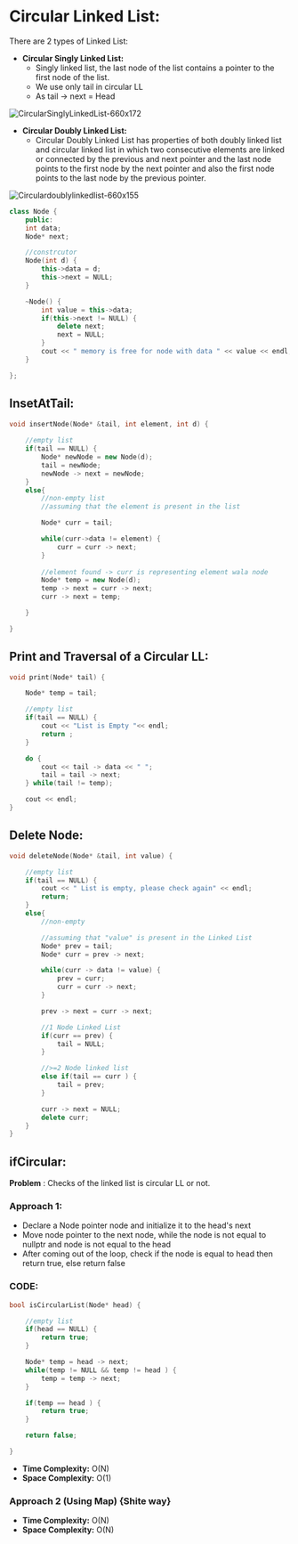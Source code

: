 # Circular Linked List:

There are 2 types of Linked List:
- **Circular Singly Linked List:**
  -  Singly linked list, the last node of the list contains a pointer to the first node of the list.
  -  We use only tail in circular LL 
    - As tail -> next = Head

![CircularSinglyLinkedList-660x172](https://github.com/IshaanAdarsh/TIL/assets/100434702/730091e8-3574-4eda-bf07-f5d1cf20dd65)


- **Circular Doubly Linked List:**
  - Circular Doubly Linked List has properties of both doubly linked list and circular linked list in which two consecutive elements are linked or connected by the previous and next pointer and the last node points to the first node by the next pointer and also the first node points to the last node by the previous pointer.

![Circulardoublylinkedlist-660x155](https://github.com/IshaanAdarsh/TIL/assets/100434702/62bbcbaf-5e74-4489-aac6-bced6189c53f)

```c++
class Node {
    public:
    int data;
    Node* next;

    //constrcutor
    Node(int d) {
        this->data = d;
        this->next = NULL;
    }

    ~Node() {
        int value = this->data;
        if(this->next != NULL) {
            delete next;
            next = NULL;
        }
        cout << " memory is free for node with data " << value << endl;
    }

};
```

## InsetAtTail:

```c++
void insertNode(Node* &tail, int element, int d) {
    
    //empty list
    if(tail == NULL) {
        Node* newNode = new Node(d);
        tail = newNode;
        newNode -> next = newNode;
    }
    else{
        //non-empty list
        //assuming that the element is present in the list

        Node* curr = tail;

        while(curr->data != element) {
            curr = curr -> next;
        }
        
        //element found -> curr is representing element wala node
        Node* temp = new Node(d);
        temp -> next = curr -> next;
        curr -> next = temp;

    }

}    
```
## Print and Traversal of a Circular LL:

```c++
void print(Node* tail) {

    Node* temp = tail;

    //empty list
    if(tail == NULL) {
        cout << "List is Empty "<< endl;
        return ;
    }

    do {
        cout << tail -> data << " ";
        tail = tail -> next;
    } while(tail != temp);

    cout << endl;
} 
```

## Delete Node:

```c++
void deleteNode(Node* &tail, int value) {

    //empty list
    if(tail == NULL) {
        cout << " List is empty, please check again" << endl;
        return;
    }
    else{
        //non-empty

        //assuming that "value" is present in the Linked List
        Node* prev = tail;
        Node* curr = prev -> next;

        while(curr -> data != value) {
            prev = curr;
            curr = curr -> next;
        }

        prev -> next = curr -> next;

        //1 Node Linked List
        if(curr == prev) {
            tail = NULL;
        }

        //>=2 Node linked list
        else if(tail == curr ) {
            tail = prev;
        }

        curr -> next = NULL;
        delete curr;
    }
}
```

## ifCircular:
**Problem** : Checks of the linked list is circular LL or not.

### Approach 1:

-   Declare a Node pointer node and initialize it to the head's next
-   Move node pointer to the next node, while the node is not equal to nullptr and node is not equal to the head
-   After coming out of the loop, check if the node is equal to head then return true, else return false

### CODE:

```c++
bool isCircularList(Node* head) {

    //empty list
    if(head == NULL) {
        return true;
    }

    Node* temp = head -> next;
    while(temp != NULL && temp != head ) {
        temp = temp -> next;
    }

    if(temp == head ) {
        return true;
    }

    return false;

}
```

- **Time Complexity:** O(N)
- **Space Complexity:** O(1)

### Approach 2 (Using Map) {Shite way}

- **Time Complexity:** O(N)
- **Space Complexity:** O(N)
